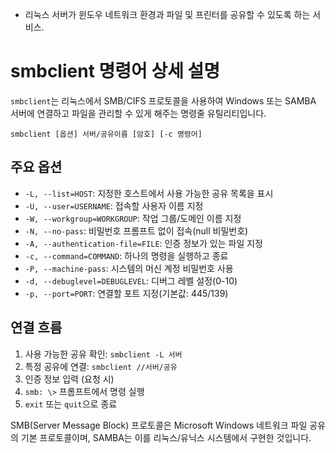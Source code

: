 - 리눅스 서버가 윈도우 네트워크 환경과 파일 및 프린터를 공유할 수 있도록 하는 서비스.
# smbclient 명령어 상세 설명

`smbclient`는 리눅스에서 SMB/CIFS 프로토콜을 사용하여 Windows 또는 SAMBA 서버에 연결하고 파일을 관리할 수 있게 해주는 명령줄 유틸리티입니다.

```
smbclient [옵션] 서버/공유이름 [암호] [-c 명령어]
```

## 주요 옵션

- `-L, --list=HOST`: 지정한 호스트에서 사용 가능한 공유 목록을 표시
- `-U, --user=USERNAME`: 접속할 사용자 이름 지정
- `-W, --workgroup=WORKGROUP`: 작업 그룹/도메인 이름 지정
- `-N, --no-pass`: 비밀번호 프롬프트 없이 접속(null 비밀번호)
- `-A, --authentication-file=FILE`: 인증 정보가 있는 파일 지정
- `-c, --command=COMMAND`: 하나의 명령을 실행하고 종료
- `-P, --machine-pass`: 시스템의 머신 계정 비밀번호 사용
- `-d, --debuglevel=DEBUGLEVEL`: 디버그 레벨 설정(0-10)
- `-p, --port=PORT`: 연결할 포트 지정(기본값: 445/139)
## 연결 흐름

1. 사용 가능한 공유 확인: `smbclient -L 서버`
2. 특정 공유에 연결: `smbclient //서버/공유`
3. 인증 정보 입력 (요청 시)
4. `smb: \>` 프롬프트에서 명령 실행
5. `exit` 또는 `quit`으로 종료

SMB(Server Message Block) 프로토콜은 Microsoft Windows 네트워크 파일 공유의 기본 프로토콜이며, SAMBA는 이를 리눅스/유닉스 시스템에서 구현한 것입니다.